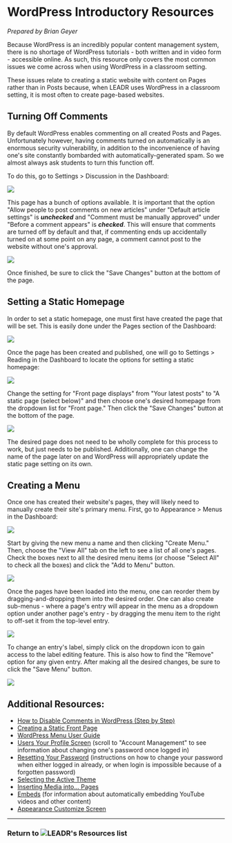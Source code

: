 # WordPress Introductory Resources
_Prepared by Brian Geyer_

Because WordPress is an incredibly popular content management system, there is no shortage of WordPress tutorials - both written and in video form - accessible online. As such, this resource only covers the most common issues we come across when using WordPress in a classroom setting.

These issues relate to creating a static website with content on Pages rather than in Posts because, when LEADR uses WordPress in a classroom setting, it is most often to create page-based websites.

## Turning Off Comments

By default WordPress enables commenting on all created Posts and Pages. Unfortunately however, having comments turned on automatically is an enormous security vulnerability, in addition to the inconvenience of having one's site constantly bombarded with automatically-generated spam. So we almost always ask students to turn this function off.

To do this, go to Settings > Discussion in the Dashboard:

![](images/nav-settings-discussion.png?raw=true)

This page has a bunch of options available. It is important that the option "Allow people to post comments on new articles" under "Default article settings" is **_unchecked_** and "Comment must be manually approved" under "Before a comment appears" is **_checked_**. This will ensure that comments are turned off by default and that, if commenting ends up accidentally turned on at some point on any page, a comment cannot post to the website without one's approval.

![](images/settings-discussion.png?raw=true)

Once finished, be sure to click the "Save Changes" button at the bottom of the page.

## Setting a Static Homepage

In order to set a static homepage, one must first have created the page that will be set. This is easily done under the Pages section of the Dashboard:

![](images/nav-pages.png?raw=true)

Once the page has been created and published, one will go to Settings > Reading in the Dashboard to locate the options for setting a static homepage:

![](images/nav-settings-reading.png?raw=true)

Change the setting for "Front page displays" from "Your latest posts" to "A static page (select below)" and then choose one's desired homepage from the dropdown list for "Front page." Then click the "Save Changes" button at the bottom of the page.

![](images/settings-reading.png?raw=true)

The desired page does not need to be wholly complete for this process to work, but just needs to be published. Additionally, one can change the name of the page later on and WordPress will appropriately update the static page setting on its own.

## Creating a Menu

Once one has created their website's pages, they will likely need to manually create their site's primary menu. First, go to Appearance > Menus in the Dashboard:

![](images/nav-appearance-menus.png?raw=true)

Start by giving the new menu a name and then clicking "Create Menu." Then, choose the "View All" tab on the left to see a list of all one's pages. Check the boxes next to all the desired menu items (or choose "Select All" to check all the boxes) and click the "Add to Menu" button.

![](images/appearance-menus.png?raw=true)

Once the pages have been loaded into the menu, one can reorder them by dragging-and-dropping them into the desired order. One can also create sub-menus - where a page's entry will appear in the menu as a dropdown option under another page's entry - by dragging the menu item to the right to off-set it from the top-level entry. 

![](images/menus-reorder.png?raw=true)

To change an entry's label, simply click on the dropdown icon to gain access to the label editing feature. This is also how to find the "Remove" option for any given entry. After making all the desired changes, be sure to click the "Save Menu" button.

![](images/menus-rename-delete.png?raw=true)

## Additional Resources:

- [How to Disable Comments in WordPress (Step by Step)](https://themeisle.com/blog/disable-comments-in-wordpress/)
- [Creating a Static Front Page](https://codex.wordpress.org/Creating_a_Static_Front_Page)
- [WordPress Menu User Guide](https://codex.wordpress.org/WordPress_Menu_User_Guide)
- [Users Your Profile Screen](https://codex.wordpress.org/Users_Your_Profile_Screen) (scroll to "Account Management" to see information about changing one's password once logged in)
- [Resetting Your Password](https://codex.wordpress.org/Resetting_Your_Password) (instructions on how to change your password when either logged in already, or when login is impossible because of a forgotten password)
- [Selecting the Active Theme](https://codex.wordpress.org/Using_Themes#Selecting_the_Active_Theme)
- [Inserting Media into... Pages](https://codex.wordpress.org/Inserting_Media_into_Posts_and_Pages)
- [Embeds](https://codex.wordpress.org/Embeds) (for information about automatically embedding YouTube videos and other content)
- [Appearance Customize Screen](https://codex.wordpress.org/Appearance_Customize_Screen)


----
### Return to ![LEADR's Resources list](https://github.com/leadr-msu/Resources)
